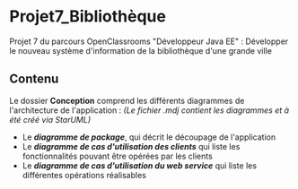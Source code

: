 # Projet7_Bibliothèque

Projet 7 du parcours OpenClassrooms "Développeur Java EE" : Développer le nouveau système d'information de la bibliothèque d'une grande ville 

## Contenu 

Le dossier **Conception** comprend les différents diagrammes de l'architecture de l'application :
*(Le fichier .mdj contient les diagrammes et à été créé via StarUML)*

* Le ***diagramme de package***, qui décrit le découpage de l'application
* Le ***diagramme de cas d'utilisation des clients*** qui liste les fonctionnalités pouvant être opérées par les clients
* Le ***diagramme de cas d'utilisation du web service*** qui liste les différentes opérations réalisables